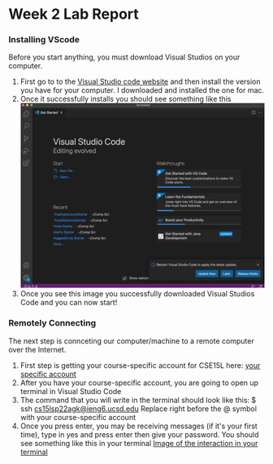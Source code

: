 # Week 2 Lab Report 

### Installing VScode
Before you start anything, you must download Visual Studios on your computer. 

1. First go to to the [Visual Studio code website](https://code.visualstudio.com/) and then install the version you have for your computer. I downloaded and installed the one for mac.
2. Once it successfully installs you should see something like this ![Image of VSCode](https://github.com/rachelli23/cse15l-lab-reports/blob/main/Screen%20Shot%202022-04-01%20at%202.16.41%20PM.png)
3. Once you see this image you successfully downloaded Visual Studios Code and you can now start! 

### Remotely Connecting
The next step is connceting our computer/machine to a remote computer over the Internet.  
1. First step is getting your course-specific account for CSE15L here: [your specific account](https://sdacs.ucsd.edu/~icc/index.php) 
2. After you have your course-specific account, you are going to open up terminal in Visual Studio Code 
3. The command that you will write in the terminal should look like this: $ ssh cs15lsp22agk@ieng6.ucsd.edu Replace right before the @ symbol with your course-specific account
4. Once you press enter, you may be receiving messages (if it's your first time), type in yes and press enter then give your password. You should see something like this in your terminal [Image of the interaction in your terminal](https://github.com/rachelli23/cse15l-lab-reports/blob/main/Screen%20Shot%202022-04-09%20at%201.43.48%20PM.png)

